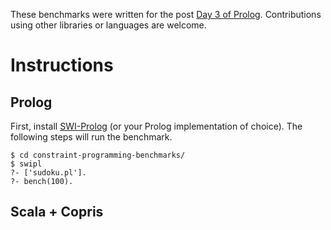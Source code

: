 These benchmarks were written for the post [Day 3 of Prolog](). Contributions using other libraries or languages are welcome.

Instructions
===

Prolog
---

First, install [SWI-Prolog](http://www.swi-prolog.org/) (or your Prolog implementation of choice). The following steps will run the benchmark.

    $ cd constraint-programming-benchmarks/
    $ swipl
    ?- ['sudoku.pl'].
    ?- bench(100).

Scala + Copris
---

